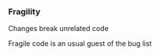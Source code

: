 ### Fragility

<section>

Changes break unrelated code

Fragile code is an usual guest of the bug list

</section>